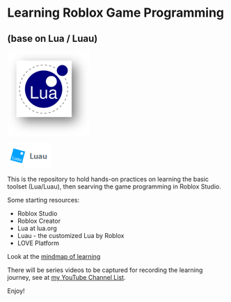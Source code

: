 # Learning Roblox Game Programming

## (base on Lua / Luau)

![Lua](/img/Lua_logo.png)

![Luau](/img/Luau_logo.png)
 
This is the repository to hold hands-on practices on learning the basic toolset (Lua/Luau), then searving the game programming in Roblox Studio.

Some starting resources:

- Roblox Studio
- Roblox Creator
- Lua at lua.org
- Luau - the customized Lua by Roblox
- LOVE Platform

Look at the [mindmap of learning](/RobloxGameProgramming.md)

There will be series videos to be captured for recording the learning journey, see at [my YouTube Channel List](https://www.youtube.com/playlist?list=PL6DEHvciXKeXNjL7xG9WXx6NgGeJC30Zz).

Enjoy!